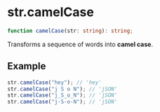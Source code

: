 # str.camelCase

```ts
function camelCase(str: string): string;
```

Transforms a sequence of words into **camel case**.

## Example

```ts
str.camelCase("hey"); // 'hey'
str.camelCase("j S o N"); // 'jSON'
str.camelCase("j_S_o_N"); // 'jSON'
str.camelCase("j-S-o-N"); // 'jSON'
```
